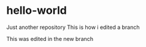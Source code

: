 # hello-world
Just another repository
This is how i edited a branch

This was edited in the new branch
